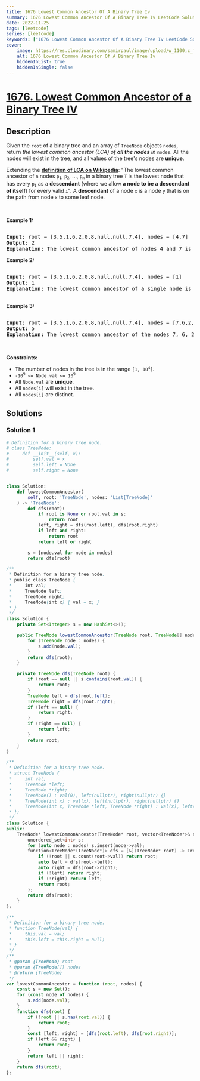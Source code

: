 ```yaml
---
title: 1676 Lowest Common Ancestor Of A Binary Tree Iv
summary: 1676 Lowest Common Ancestor Of A Binary Tree Iv LeetCode Solution Explained
date: 2022-11-25
tags: [leetcode]
series: [leetcode]
keywords: ["1676 Lowest Common Ancestor Of A Binary Tree Iv LeetCode Solution Explained in all languages", "1676 Lowest Common Ancestor Of A Binary Tree Iv", "LeetCode", "leetcode solution in Python3 C++ Java Go PHP Ruby Swift TypeScript Rust C# JavaScript C", "GeeksforGeeks", "InterviewBit", "Coding Ninjas", "HackerRank", "HackerEarth", "CodeChef", "TopCoder", "AlgoExpert", "freeCodeCamp", "Codeforces", "GitHub", "AtCoder", "Samir Paul"]
cover:
    image: https://res.cloudinary.com/samirpaul/image/upload/w_1100,c_fit,co_rgb:FFFFFF,l_text:Arial_75_bold:1676 Lowest Common Ancestor Of A Binary Tree Iv - Solution Explained/problem-solving.webp
    alt: 1676 Lowest Common Ancestor Of A Binary Tree Iv
    hiddenInList: true
    hiddenInSingle: false
---
```



# [1676. Lowest Common Ancestor of a Binary Tree IV](https://leetcode.com/problems/lowest-common-ancestor-of-a-binary-tree-iv)


## Description

<p>Given the <code>root</code> of a binary tree and an array of <code>TreeNode</code> objects <code>nodes</code>, return <em>the lowest common ancestor (LCA) of <strong>all the nodes</strong> in </em><code>nodes</code>. All the nodes will exist in the tree, and all values of the tree&#39;s nodes are <strong>unique</strong>.</p>

<p>Extending the <strong><a href="https://en.wikipedia.org/wiki/Lowest_common_ancestor" target="_blank">definition of LCA on Wikipedia</a></strong>: &quot;The lowest common ancestor of <code>n</code> nodes <code>p<sub>1</sub></code>, <code>p<sub>2</sub></code>, ..., <code>p<sub>n</sub></code> in a binary tree <code>T</code> is the lowest node that has every <code>p<sub>i</sub></code> as a <strong>descendant</strong> (where we allow <b>a node to be a descendant of itself</b>) for every valid <code>i</code>&quot;. A <strong>descendant</strong> of a node <code>x</code> is a node <code>y</code> that is on the path from node <code>x</code> to some leaf node.</p>

<p>&nbsp;</p>
<p><strong class="example">Example 1:</strong></p>
<img alt="" src="https://spcdn.pages.dev/leetcode/problems/1676.Lowest%20Common%20Ancestor%20of%20a%20Binary%20Tree%20IV/images/binarytree.png" />
<pre>
<strong>Input:</strong> root = [3,5,1,6,2,0,8,null,null,7,4], nodes = [4,7]
<strong>Output:</strong> 2
<strong>Explanation:</strong> The lowest common ancestor of nodes 4 and 7 is node 2.
</pre>

<p><strong class="example">Example 2:</strong></p>
<img alt="" src="https://spcdn.pages.dev/leetcode/problems/1676.Lowest%20Common%20Ancestor%20of%20a%20Binary%20Tree%20IV/images/binarytree.png" />
<pre>
<strong>Input:</strong> root = [3,5,1,6,2,0,8,null,null,7,4], nodes = [1]
<strong>Output:</strong> 1
<strong>Explanation:</strong> The lowest common ancestor of a single node is the node itself.

</pre>

<p><strong class="example">Example 3:</strong></p>
<img alt="" src="https://spcdn.pages.dev/leetcode/problems/1676.Lowest%20Common%20Ancestor%20of%20a%20Binary%20Tree%20IV/images/binarytree.png" />
<pre>
<strong>Input:</strong> root = [3,5,1,6,2,0,8,null,null,7,4], nodes = [7,6,2,4]
<strong>Output:</strong> 5
<strong>Explanation:</strong> The lowest common ancestor of the nodes 7, 6, 2, and 4 is node 5.
</pre>

<p>&nbsp;</p>
<p><strong>Constraints:</strong></p>

<ul>
	<li>The number of nodes in the tree is in the range <code>[1, 10<sup>4</sup>]</code>.</li>
	<li><code>-10<sup>9</sup> &lt;= Node.val &lt;= 10<sup>9</sup></code></li>
	<li>All <code>Node.val</code> are <strong>unique</strong>.</li>
	<li>All <code>nodes[i]</code> will exist in the tree.</li>
	<li>All <code>nodes[i]</code> are distinct.</li>
</ul>

## Solutions

### Solution 1

<!-- tabs:start -->

```python
# Definition for a binary tree node.
# class TreeNode:
#     def __init__(self, x):
#         self.val = x
#         self.left = None
#         self.right = None


class Solution:
    def lowestCommonAncestor(
        self, root: 'TreeNode', nodes: 'List[TreeNode]'
    ) -> 'TreeNode':
        def dfs(root):
            if root is None or root.val in s:
                return root
            left, right = dfs(root.left), dfs(root.right)
            if left and right:
                return root
            return left or right

        s = {node.val for node in nodes}
        return dfs(root)
```

```java
/**
 * Definition for a binary tree node.
 * public class TreeNode {
 *     int val;
 *     TreeNode left;
 *     TreeNode right;
 *     TreeNode(int x) { val = x; }
 * }
 */
class Solution {
    private Set<Integer> s = new HashSet<>();

    public TreeNode lowestCommonAncestor(TreeNode root, TreeNode[] nodes) {
        for (TreeNode node : nodes) {
            s.add(node.val);
        }
        return dfs(root);
    }

    private TreeNode dfs(TreeNode root) {
        if (root == null || s.contains(root.val)) {
            return root;
        }
        TreeNode left = dfs(root.left);
        TreeNode right = dfs(root.right);
        if (left == null) {
            return right;
        }
        if (right == null) {
            return left;
        }
        return root;
    }
}
```

```cpp
/**
 * Definition for a binary tree node.
 * struct TreeNode {
 *     int val;
 *     TreeNode *left;
 *     TreeNode *right;
 *     TreeNode() : val(0), left(nullptr), right(nullptr) {}
 *     TreeNode(int x) : val(x), left(nullptr), right(nullptr) {}
 *     TreeNode(int x, TreeNode *left, TreeNode *right) : val(x), left(left), right(right) {}
 * };
 */
class Solution {
public:
    TreeNode* lowestCommonAncestor(TreeNode* root, vector<TreeNode*>& nodes) {
        unordered_set<int> s;
        for (auto node : nodes) s.insert(node->val);
        function<TreeNode*(TreeNode*)> dfs = [&](TreeNode* root) -> TreeNode* {
            if (!root || s.count(root->val)) return root;
            auto left = dfs(root->left);
            auto right = dfs(root->right);
            if (!left) return right;
            if (!right) return left;
            return root;
        };
        return dfs(root);
    }
};
```

```js
/**
 * Definition for a binary tree node.
 * function TreeNode(val) {
 *     this.val = val;
 *     this.left = this.right = null;
 * }
 */
/**
 * @param {TreeNode} root
 * @param {TreeNode[]} nodes
 * @return {TreeNode}
 */
var lowestCommonAncestor = function (root, nodes) {
    const s = new Set();
    for (const node of nodes) {
        s.add(node.val);
    }
    function dfs(root) {
        if (!root || s.has(root.val)) {
            return root;
        }
        const [left, right] = [dfs(root.left), dfs(root.right)];
        if (left && right) {
            return root;
        }
        return left || right;
    }
    return dfs(root);
};
```

<!-- tabs:end -->

<!-- end -->
